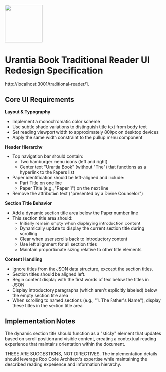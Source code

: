 <img src="https://r2cdn.perplexity.ai/pplx-full-logo-primary-dark%402x.png" class="logo" width="120"/>

# Urantia Book Traditional Reader UI Redesign Specification

http://localhost:3001/traditional-reader/1. 

## Core UI Requirements

**Layout \& Typography**

- Implement a monochromatic color scheme
- Use subtle shade variations to distinguish title text from body text
- Set reading viewport width to approximately 800px on desktop devices
- Apply the same width constraint to the pullup menu component

**Header Hierarchy**

- Top navigation bar should contain:
    - Two hamburger menu icons (left and right)
    - Center text "Urantia Book" (without "The") that functions as a hyperlink to the Papers list
- Paper identification should be left-aligned and include:
    - Part Title on one line
    - Paper Title (e.g., "Paper 1") on the next line
- Remove the attribution text ("presented by a Divine Counselor")

**Section Title Behavior**

- Add a dynamic section title area below the Paper number line
- This section title area should:
    - Initially remain empty when displaying introduction content
    - Dynamically update to display the current section title during scrolling
    - Clear when user scrolls back to introductory content
    - Use left alignment for all section titles
    - Maintain proportionate sizing relative to other title elements

**Content Handling**

- Ignore titles from the JSON data structure, exccept the section titles.
- Section titles should be aligned left. 
- Begin content display with the first words of text below the titles in JSON
- Display introductory paragraphs (which aren't explicitly labeled) below the empty section title area
- When scrolling to named sections (e.g., "1. The Father's Name"), display these titles in the section title area


## Implementation Notes

The dynamic section title should function as a "sticky" element that updates based on scroll position and visible content, creating a contextual reading experience that maintains orientation within the document.

THESE ARE SUGGESTIONS, NOT DIRECTIVES. The implementation details should leverage Roo Code Architect's expertise while maintaining the described reading experience and information hierarchy.

